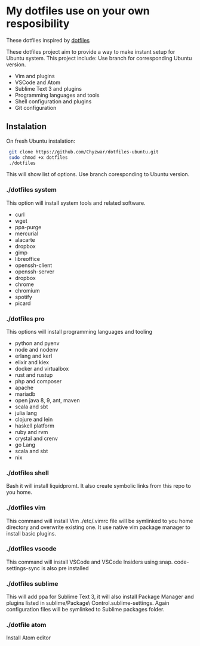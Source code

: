 # My dotfiles use on your own resposibility

These dotfiles inspired by [dotfiles](https://dotfiles.github.io/)

These dotfiles project aim to provide a way to make instant setup for Ubuntu system. This project include:
Use branch for corresponding Ubuntu version.

- Vim and plugins
- VSCode and Atom
- Sublime Text 3 and plugins
- Programming languages and tools
- Shell configuration and plugins
- Git configuration

## Instalation

On fresh Ubuntu instalation:

```sh
 git clone https://github.com/Chyzwar/dotfiles-ubuntu.git
 sudo chmod +x dotfiles
 ./dotfiles
```

This will show list of options. Use branch coresponding to Ubuntu version.

### ./dotfiles system

This option will install system tools and related software.

- curl
- wget
- ppa-purge
- mercurial
- alacarte
- dropbox
- gimp
- libreoffice
- openssh-client
- openssh-server
- dropbox
- chrome
- chromium
- spotify
- picard

### ./dotfiles pro

This options will install programming languages and tooling

- python and pyenv
- node and nodenv
- erlang and kerl
- elixir and kiex
- docker and virtualbox
- rust and rustup
- php and composer
- apache
- mariadb
- open java 8, 9, ant, maven
- scala and sbt
- julia lang
- clojure and lein
- haskell platform
- ruby and rvm
- crystal and crenv
- go Lang
- scala and sbt
- nix

### ./dotfiles shell

Bash it will install liquidpromt. It also create symbolic links from this repo to you home.

### ./dotfiles vim

This command will install Vim  ./etc/.vimrc file will be symlinked to you home directory and overwrite existing one.
It use native vim package manager to install basic plugins.

### ./dotfiles vscode

This command will install VSCode and VSCode Insiders using snap. code-settings-sync is also pre installed

### ./dotfiles sublime

This will add ppa for Sublime Text 3, it will also install Package Manager and plugins listed in sublime/Package\ Control.sublime-settings.
Again configuration files will be symlinked to Sublime packages folder.

### ./dotfile atom

Install Atom editor
